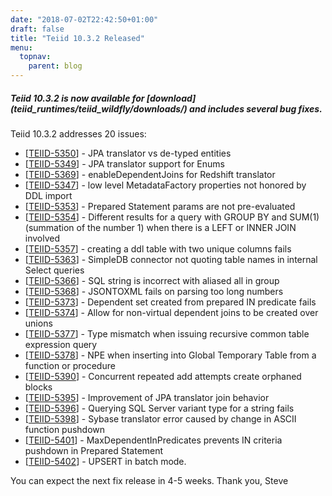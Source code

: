 ```yaml
---
date: "2018-07-02T22:42:50+01:00"
draft: false
title: "Teiid 10.3.2 Released"
menu:
  topnav:
    parent: blog
---
```


##### Teiid 10.3.2 is now available for [download] (teiid_runtimes/teiid_wildfly/downloads/) and includes several bug fixes.

<!--more-->

Teiid 10.3.2 addresses 20 issues:

<ul>
<li>[<a href='https://issues.jboss.org/browse/TEIID-5350'>TEIID-5350</a>] -         JPA translator vs de-typed entities
</li>
<li>[<a href='https://issues.jboss.org/browse/TEIID-5349'>TEIID-5349</a>] -         JPA translator support for Enums
</li>
<li>[<a href='https://issues.jboss.org/browse/TEIID-5369'>TEIID-5369</a>] -         enableDependentJoins for Redshift translator
</li>
<li>[<a href='https://issues.jboss.org/browse/TEIID-5347'>TEIID-5347</a>] -         low level MetadataFactory properties not honored by DDL import
</li>
<li>[<a href='https://issues.jboss.org/browse/TEIID-5353'>TEIID-5353</a>] -         Prepared Statement params are not pre-evaluated
</li>
<li>[<a href='https://issues.jboss.org/browse/TEIID-5354'>TEIID-5354</a>] -         Different results for a query with GROUP BY and SUM(1) (summation of the number 1) when there is a LEFT or INNER JOIN involved
</li>
<li>[<a href='https://issues.jboss.org/browse/TEIID-5357'>TEIID-5357</a>] -         creating a ddl table with two unique columns fails
</li>
<li>[<a href='https://issues.jboss.org/browse/TEIID-5363'>TEIID-5363</a>] -         SimpleDB connector not quoting table names in internal Select queries
</li>
<li>[<a href='https://issues.jboss.org/browse/TEIID-5366'>TEIID-5366</a>] -         SQL string is incorrect with aliased all in group
</li>
<li>[<a href='https://issues.jboss.org/browse/TEIID-5368'>TEIID-5368</a>] -         JSONTOXML fails on parsing too long numbers
</li>
<li>[<a href='https://issues.jboss.org/browse/TEIID-5373'>TEIID-5373</a>] -         Dependent set created from prepared IN predicate fails
</li>
<li>[<a href='https://issues.jboss.org/browse/TEIID-5374'>TEIID-5374</a>] -         Allow for non-virtual dependent joins to be created over unions 
</li>
<li>[<a href='https://issues.jboss.org/browse/TEIID-5377'>TEIID-5377</a>] -         Type mismatch when issuing recursive common table expression query
</li>
<li>[<a href='https://issues.jboss.org/browse/TEIID-5378'>TEIID-5378</a>] -         NPE when inserting into Global Temporary Table from a function or procedure
</li>
<li>[<a href='https://issues.jboss.org/browse/TEIID-5390'>TEIID-5390</a>] -         Concurrent repeated add attempts create orphaned blocks
</li>
<li>[<a href='https://issues.jboss.org/browse/TEIID-5395'>TEIID-5395</a>] -         Improvement of JPA translator join behavior
</li>
<li>[<a href='https://issues.jboss.org/browse/TEIID-5396'>TEIID-5396</a>] -         Querying SQL Server variant type for a string fails
</li>
<li>[<a href='https://issues.jboss.org/browse/TEIID-5398'>TEIID-5398</a>] -         Sybase translator error caused by change in ASCII function pushdown
</li>
<li>[<a href='https://issues.jboss.org/browse/TEIID-5401'>TEIID-5401</a>] -         MaxDependentInPredicates prevents IN criteria pushdown in Prepared Statement
</li>
<li>[<a href='https://issues.jboss.org/browse/TEIID-5402'>TEIID-5402</a>] -         UPSERT in batch mode.
</li>
</ul>
        
You can expect the next fix release in 4-5 weeks. Thank you, Steve 
